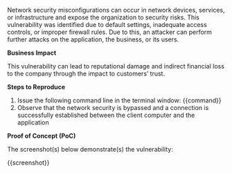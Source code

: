 Network security misconfigurations can occur in network devices, services, or infrastructure and expose the organization to security risks. This vulnerability was identified due to default settings, inadequate access controls, or improper firewall rules. Due to this, an attacker can perform further attacks on the application, the business, or its users.
  
**Business Impact**

This vulnerability can lead to reputational damage and indirect financial loss to the company through the impact to customers’ trust.

**Steps to Reproduce**

1. Issue the following command line in the terminal window: {{command}}
1. Observe that the network security is bypassed and a connection is successfully established between the client computer and the application

**Proof of Concept (PoC)**

The screenshot(s) below demonstrate(s) the vulnerability:

{{screenshot}}
